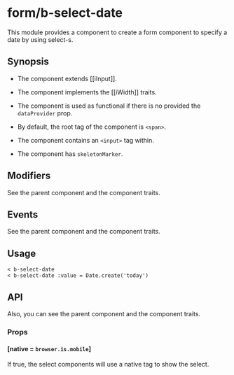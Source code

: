 # form/b-select-date

This module provides a component to create a form component to specify a date by using select-s.

## Synopsis

* The component extends [[iInput]].

* The component implements the [[iWidth]] traits.

* The component is used as functional if there is no provided the `dataProvider` prop.

* By default, the root tag of the component is `<span>`.

* The component contains an `<input>` tag within.

* The component has `skeletonMarker`.

## Modifiers

See the parent component and the component traits.

## Events

See the parent component and the component traits.

## Usage

```
< b-select-date
< b-select-date :value = Date.create('today')
```

## API

Also, you can see the parent component and the component traits.

### Props

#### [native = `browser.is.mobile`]

If true, the select components will use a native tag to show the select.
